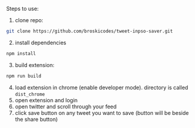 Steps to use:
1. clone repo:
```bash
git clone https://github.com/broskicodes/tweet-inpso-saver.git
```
2. install dependencies
```bash
npm install
```
3. build extension:
```bash
npm run build
```
4. load extension in chrome (enable developer mode). directory is called `dist_chrome`
5. open extension and login
6. open twitter and scroll through your feed
7. click save button on any tweet you want to save (button will be beside the share button)

